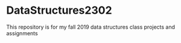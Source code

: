 # DataStructures2302
This repository is for my fall 2019 data structures class projects and assignments
